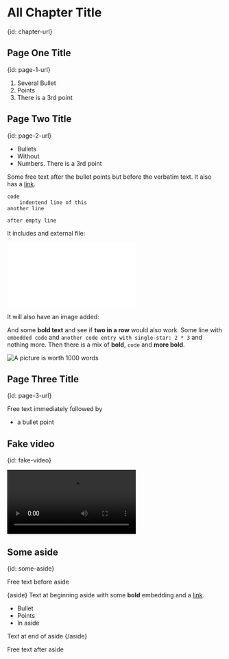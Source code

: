 # All Chapter Title
{id: chapter-url}

## Page One Title
{id: page-1-url}

1. Several Bullet
1. Points
1. There is a 3rd point

## Page Two Title
{id: page-2-url}

* Bullets
* Without
* Numbers. There is a 3rd point

Some free text after the bullet points
but before the verbatim text. It also has a [link](https://code-maven.com/).

```
code
    indentend line of this
another line

after empty line
```

It includes and external file:

![This Title](sample/do.py)

It will also have an image added:

And some **bold text** and see if **two in a row** would also work.
Some line with `embedded code` and `another code entry with single-star: 2 * 3` and nothing more.
Then there is a mix of **bold**, `code` and **more bold**.

![A picture is worth 1000 words](sample/code_maven_128.png)

## Page Three Title
{id: page-3-url}

Free text immediately followed by
* a bullet point

## Fake video
{id: fake-video}

![Some file instead of a real video](sample/not_real.mp4)

## Some aside
{id: some-aside}

Free text before aside

{aside}
Text at beginning aside with some **bold** embedding and a [link](https://he.code-maven.com/).

* Bullet
* Points
* In aside

Text at end of aside
{/aside}

Free text after aside


